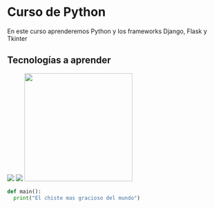 # Curso de Python

En este curso aprenderemos Python y los frameworks Django, Flask y Tkinter

## Tecnologías a aprender

<img src="https://upload.wikimedia.org/wikipedia/commons/c/c3/Python-logo-notext.svg"/> <img src="https://upload.wikimedia.org/wikipedia/commons/7/75/Django_logo.svg"/> <img width="250px" src="https://upload.wikimedia.org/wikipedia/commons/3/3c/Flask_logo.svg"/>

```python
def main():
  print("El chiste mas gracioso del mundo")
```
